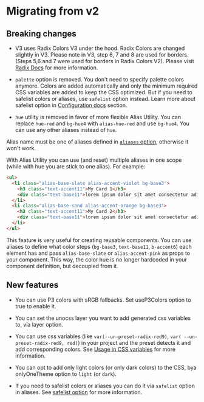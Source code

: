 # Migrating from v2

## Breaking changes

- V3 uses Radix Colors V3 under the hood. Radix Colors are changed slightly in V3. Please note in V3, step 6, 7 and 8 are used for borders. (Steps 5,6 and 7 were used for borders in Radix Colors V2). Please visit [Radix Docs](https://www.radix-ui.com/colors/docs/palette-composition/understanding-the-scale) for more information.

- `palette` option is removed. You don't need to specify palette colors anymore. Colors are added automatically and only the minimum required CSS variables are added to keep the CSS optimized. But if you need to safelist colors or aliases, use `safelist` option instead. Learn more about safelist option in [Configuration docs](/v3/configuration#safelist) section.

- `hue` utility is removed in favor of more flexible Alias Utility. You can replace `hue-red` and `bg-hue4` with `alias-hue-red` and use `bg-hue4`. You can use any other aliases instead of `hue`.

Alias name must be one of aliases defined in [`aliases` option](/v2/configuration#aliases), otherwise it won't work.

With Alias Utility you can use (and reset) multiple aliases in one scope (while with hue you are stick to one alias). For example:

```html
<ul>
  <li class="alias-base-slate alias-accent-violet bg-base3">
    <h3 class="text-accent11">My Card 1</h3>
    <div class="text-base11">lorem ipsum dolor sit amet consectetur adipisicing elit.</div>
  </li>
  <li class="alias-base-sand alias-accent-orange bg-base3">
    <h3 class="text-accent11">My Card 2</h3>
    <div class="text-base11">lorem ipsum dolor sit amet consectetur adipisicing elit.</div>
  </li>
</ul>
```

This feature is very useful for creating reusable components. You can use aliases to define what color steps (`bg-base3`, `text-base11`, `b-accent6`) each element has and pass `alias-base-slate` or `alias-accent-pink` as props to your component. This way, the color hue is no longer hardcoded in your component definition, but decoupled from it.

## New features

- You can use P3 colors with sRGB fallbacks. Set useP3Colors option to true to enable it.

- You can set the unocss layer you want to add generated css variables to, via layer option.

- You can use css variables (like `var(--un-preset-radix-red9)`, `var( --un-preset-radix-red9, red)`) in your project and the preset detects it and add corresponding colors. See [Usage in CSS variables](/v3/usage#usage-in-css-variables) for more information.

- You can opt to add only light colors (or only dark colors) to the CSS, bya onlyOneTheme option to `light` (or `dark`).

- If you need to safelist colors or aliases you can do it via `safelist` option in aliases. See [safelist option](/v3/configuration#safelist) for more information.
